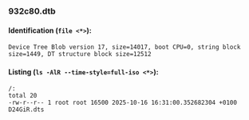 ### 932c80.dtb
#### Identification (`file <*>`):
```
Device Tree Blob version 17, size=14017, boot CPU=0, string block size=1449, DT structure block size=12512
```
#### Listing (`ls -AlR --time-style=full-iso <*>`):
```
/:
total 20
-rw-r--r-- 1 root root 16500 2025-10-16 16:31:00.352682304 +0100 D24GiR.dts
```

